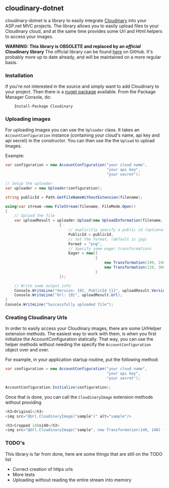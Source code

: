 ## cloudinary-dotnet
cloudinary-dotnet is a library to easily integrate [Cloudinary](http://cloudinary.com) into your ASP.net MVC projects. The library allows you to easily upload files to your Cloudinary cloud, and at the same time provides some Url and Html helpers to access your images.

**WARNING: This library is OBSOLETE and replaced by an _official_ Cloudinary library**
The official library can be found [here](https://github.com/cloudinary/CloudinaryDotNet) 
on GitHub. It's probably more up to date already, and will be maintained on a more regular basis.



### Installation
If you're not interested in the source and simply want to add Cloudinary to your project. Then there is a [nuget package](https://nuget.org/packages/Cloudinary) available. From the Package Manager Console, do:

        Install-Package Cloudinary

### Uploading images
For uploading images you can use the `Uploader` class. It takes an `AccountConfiguration` instance (containing your cloud's name, api key and api secret) in the constructor. You can then use the  the `Upload` to upload Images.

Example:
```csharp
var configuration = new AccountConfiguration("your cloud name",
                                             "your api key",
                                             "your secret");

// Setup the uploader
var uploader = new Uploader(configuration);

string publicId = Path.GetFileNameWithoutExtension(filename);

using(var stream =new FileStream(filename, FileMode.Open))
{
 	// Upload the file
    var uploadResult = uploader.Upload(new UploadInformation(filename, stream)
                        {
						 	// explicitly specify a public id (optional)
                            PublicId = publicId,
							// set the format, (default is jpg)
                            Format = "png",
							// Specify some eager transformations														 
                            Eager = new[]
                                        {
                                            new Transformation(240, 240),
                                            new Transformation(120, 360) { Crop = CropMode.Limit },
                                        }
                        });

	// Write some output info	
    Console.WriteLine("Version: {0}, PublicId {1}", uploadResult.Version, uploadResult.PublicId);
    Console.WriteLine("Url: {0}", uploadResult.Url);
}
Console.WriteLine("Successfully uploaded file");
```

### Creating Cloudinary Urls
In order to easily access your Cloudinary images, there are some UrlHelper extension methods. The easiest way to work
with them, is when you first initialize the AccountConfiguration statically. That way, you can use the helper methods
without needing the specify the `AccountConfiguration` object over and over. 

For example, in your application startup routine, put the following method:
```csharp
var configuration = new AccountConfiguration("your cloud name",
                                             "your api key",
                                             "your secret");

AccountConfiguration.Initialize(configuration);
```

Once that is done, you can call the `CloudinaryImage` extension methods without providing 
```csharp
<h3>Original</h3>
<img src="@Url.CloudinaryImage("sample")" alt="sample"/> 

<h3>Cropped 140x140</h3>
<img src="@Url.CloudinaryImage("sample", new Transformation(140, 140) { Crop = CropMode.Crop })" alt="cropped"/>
```

### TODO's
This library is far from done, here are some things that are still on the TODO list

* Correct creation of https urls
* More tests
* Uploading without reading the entire stream into memory
